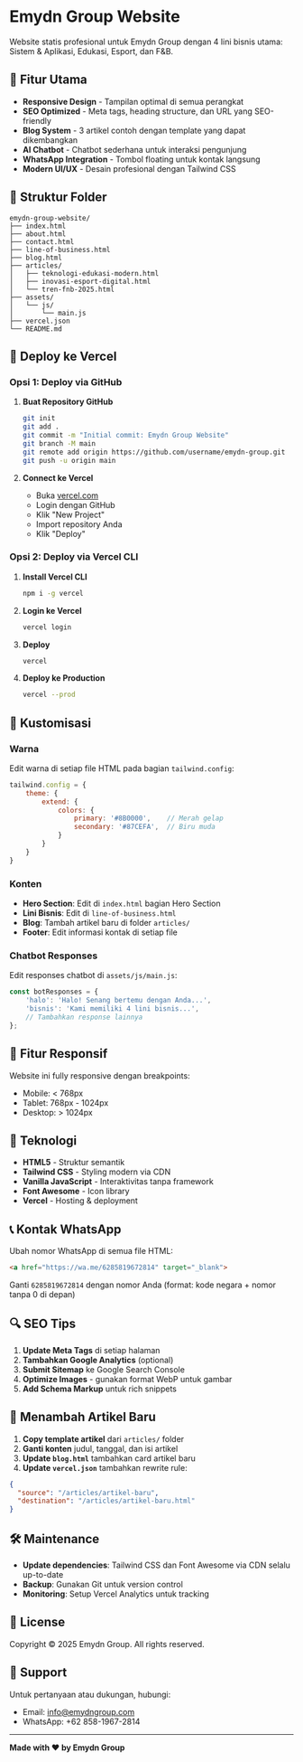 # Emydn Group Website

Website statis profesional untuk Emydn Group dengan 4 lini bisnis utama: Sistem & Aplikasi, Edukasi, Esport, dan F&B.

## 🌟 Fitur Utama

- **Responsive Design** - Tampilan optimal di semua perangkat
- **SEO Optimized** - Meta tags, heading structure, dan URL yang SEO-friendly
- **Blog System** - 3 artikel contoh dengan template yang dapat dikembangkan
- **AI Chatbot** - Chatbot sederhana untuk interaksi pengunjung
- **WhatsApp Integration** - Tombol floating untuk kontak langsung
- **Modern UI/UX** - Desain profesional dengan Tailwind CSS

## 📁 Struktur Folder

```
emydn-group-website/
├── index.html
├── about.html
├── contact.html
├── line-of-business.html
├── blog.html
├── articles/
│   ├── teknologi-edukasi-modern.html
│   ├── inovasi-esport-digital.html
│   └── tren-fnb-2025.html
├── assets/
│   └── js/
│       └── main.js
├── vercel.json
└── README.md
```

## 🚀 Deploy ke Vercel

### Opsi 1: Deploy via GitHub

1. **Buat Repository GitHub**
   ```bash
   git init
   git add .
   git commit -m "Initial commit: Emydn Group Website"
   git branch -M main
   git remote add origin https://github.com/username/emydn-group.git
   git push -u origin main
   ```

2. **Connect ke Vercel**
   - Buka [vercel.com](https://vercel.com)
   - Login dengan GitHub
   - Klik "New Project"
   - Import repository Anda
   - Klik "Deploy"

### Opsi 2: Deploy via Vercel CLI

1. **Install Vercel CLI**
   ```bash
   npm i -g vercel
   ```

2. **Login ke Vercel**
   ```bash
   vercel login
   ```

3. **Deploy**
   ```bash
   vercel
   ```

4. **Deploy ke Production**
   ```bash
   vercel --prod
   ```

## 🎨 Kustomisasi

### Warna

Edit warna di setiap file HTML pada bagian `tailwind.config`:

```javascript
tailwind.config = {
    theme: {
        extend: {
            colors: {
                primary: '#8B0000',    // Merah gelap
                secondary: '#87CEFA',  // Biru muda
            }
        }
    }
}
```

### Konten

- **Hero Section**: Edit di `index.html` bagian Hero Section
- **Lini Bisnis**: Edit di `line-of-business.html`
- **Blog**: Tambah artikel baru di folder `articles/`
- **Footer**: Edit informasi kontak di setiap file

### Chatbot Responses

Edit responses chatbot di `assets/js/main.js`:

```javascript
const botResponses = {
    'halo': 'Halo! Senang bertemu dengan Anda...',
    'bisnis': 'Kami memiliki 4 lini bisnis...',
    // Tambahkan response lainnya
};
```

## 📱 Fitur Responsif

Website ini fully responsive dengan breakpoints:
- Mobile: < 768px
- Tablet: 768px - 1024px
- Desktop: > 1024px

## 🔧 Teknologi

- **HTML5** - Struktur semantik
- **Tailwind CSS** - Styling modern via CDN
- **Vanilla JavaScript** - Interaktivitas tanpa framework
- **Font Awesome** - Icon library
- **Vercel** - Hosting & deployment

## 📞 Kontak WhatsApp

Ubah nomor WhatsApp di semua file HTML:

```html
<a href="https://wa.me/6285819672814" target="_blank">
```

Ganti `6285819672814` dengan nomor Anda (format: kode negara + nomor tanpa 0 di depan)

## 🔍 SEO Tips

1. **Update Meta Tags** di setiap halaman
2. **Tambahkan Google Analytics** (optional)
3. **Submit Sitemap** ke Google Search Console
4. **Optimize Images** - gunakan format WebP untuk gambar
5. **Add Schema Markup** untuk rich snippets

## 📝 Menambah Artikel Baru

1. **Copy template artikel** dari `articles/` folder
2. **Ganti konten** judul, tanggal, dan isi artikel
3. **Update `blog.html`** tambahkan card artikel baru
4. **Update `vercel.json`** tambahkan rewrite rule:

```json
{
  "source": "/articles/artikel-baru",
  "destination": "/articles/artikel-baru.html"
}
```

## 🛠️ Maintenance

- **Update dependencies**: Tailwind CSS dan Font Awesome via CDN selalu up-to-date
- **Backup**: Gunakan Git untuk version control
- **Monitoring**: Setup Vercel Analytics untuk tracking

## 📄 License

Copyright © 2025 Emydn Group. All rights reserved.

## 🤝 Support

Untuk pertanyaan atau dukungan, hubungi:
- Email: info@emydngroup.com
- WhatsApp: +62 858-1967-2814

---

**Made with ❤️ by Emydn Group**